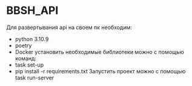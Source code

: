 # BBSH_API
Для развертывания api на своем пк необходим:
- python 3.10.9
- poetry 
- Docker
установить необходимые библиотеки можно с помощью команд:
- task set-up
- pip install -r requirements.txt
Запустить проект можно с помощью task run-server

